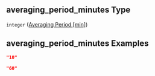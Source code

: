## averaging_period_minutes Type

`integer` ([Averaging Period \[min\]](iea43_wra_data_model-properties-measurement-location-measurement-location-properties-logger-configuration-logger-configuration-properties-averaging-period-min.md))

## averaging_period_minutes Examples

```json
"10"
```

```json
"60"
```
